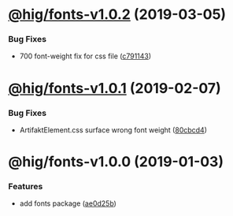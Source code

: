 # [@hig/fonts-v1.0.2](https://github.com/Autodesk/hig/compare/@hig/fonts@1.0.1...@hig/fonts@1.0.2) (2019-03-05)


### Bug Fixes

* 700 font-weight fix for css file ([c791143](https://github.com/Autodesk/hig/commit/c791143))

# [@hig/fonts-v1.0.1](https://github.com/Autodesk/hig/compare/@hig/fonts@1.0.0...@hig/fonts@1.0.1) (2019-02-07)


### Bug Fixes

* ArtifaktElement.css surface wrong font weight ([80cbcd4](https://github.com/Autodesk/hig/commit/80cbcd4))

# @hig/fonts-v1.0.0 (2019-01-03)


### Features

* add fonts package ([ae0d25b](https://github.com/Autodesk/hig/commit/ae0d25b))
